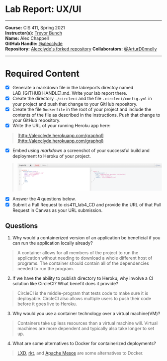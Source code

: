 # Lab Report: UX/UI
___
**Course:** CIS 411, Spring 2021  
**Instructor(s):** [Trevor Bunch](https://github.com/trevordbunch)  
**Name:** Alec Chappell  
**GitHub Handle:** [@alecclyde](https://github.com/alecclyde)  
**Repository:** [Alecclyde's forked repository](https://github.com/alecclyde/cis411_lab4_CD)
**Collaborators:** [@ArturD0nnelly](https://github.com/ArturD0nnelly)
___

# Required Content

- [x] Generate a markdown file in the labreports directoy named LAB_[GITHUB HANDLE].md. Write your lab report there.
- [x] Create the directory ```./circleci``` and the file ```.circleci/config.yml``` in your project and push that change to your GitHub repository.
- [x] Create the file ```Dockerfile``` in the root of your project and include the contents of the file as described in the instructions. Push that change to your GitHub repository.
- [x] Write the URL of your running Heroku app here:  

> [http://alecclyde.herokuapp.com/graphql](http://alecclyde.herokuapp.com/graphql)
- [x] Embed _using markdown_ a screenshot of your successful build and deployment to Heroku of your project.  
> ![Successful Build](../assets/alecclyde_graphiQLRegistration.png)
- [x] Answer the **4** questions below.
- [x] Submit a Pull Request to cis411_lab4_CD and provide the URL of that Pull Request in Canvas as your URL submission.

## Questions
1. Why would a containerized version of an application be beneficial if you can run the application locally already?
> A container allows for all members of the project to run the application without needing to download a whole different host of programs. The container should contain all of the dependencies needed to run the program.
2. If we have the ability to publish directory to Heroku, why involve a CI solution like CircleCI? What benefit does it provide?
> CircleCI is the middle-program that tests code to make sure it is deployable. CircleCI also allows multiple users to push their code before it goes live to Heroku. 
3. Why would you use a container technology over a virtual machine(VM)?
> Containers take up less resources than a virtual machine will. Virtual machines are more dependent and typically also take longer to set up.
4. What are some alternatives to Docker for containerized deployments?
> [LXD](https://linuxcontainers.org/), [rkt](https://www.openshift.com/learn/topics/rkt), and [Apache Mesos](http://mesos.apache.org/) are some alternatives to Docker.